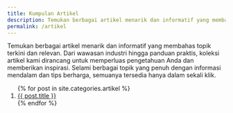 ```yaml
---
title: Kumpulan Artikel
description: Temukan berbagai artikel menarik dan informatif yang membahas topik terkini dan relevan. Dari wawasan industri hingga panduan praktis, koleksi artikel kami dirancang untuk memperluas pengetahuan Anda dan memberikan inspirasi. Selami berbagai topik yang penuh dengan informasi mendalam dan tips berharga, semuanya tersedia hanya dalam sekali klik.
permalink: /artikel
---
```


Temukan berbagai artikel menarik dan informatif yang membahas topik terkini dan relevan. Dari wawasan industri hingga panduan praktis, koleksi artikel kami dirancang untuk memperluas pengetahuan Anda dan memberikan inspirasi. Selami berbagai topik yang penuh dengan informasi mendalam dan tips berharga, semuanya tersedia hanya dalam sekali klik.

<ol class="arti">{% for post in site.categories.artikel %}
<li class="{% if page.title == post.title %}current{% endif %}">
<a href="{{ post.url }}" title="{{ post.title }}">{{ post.title }}</a>
</li>
{% endfor %}
</ol>
